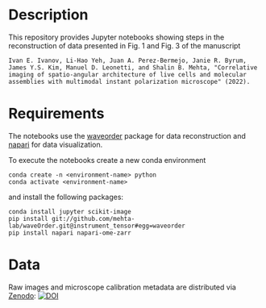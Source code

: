 # Description
This repository provides Jupyter notebooks showing steps in the reconstruction of data presented in Fig. 1 and Fig. 3 of the manuscript

`Ivan E. Ivanov, Li-Hao Yeh, Juan A. Perez-Bermejo, Janie R. Byrum, James Y.S. Kim, Manuel D. Leonetti, and Shalin B. Mehta, "Correlative imaging of spatio-angular architecture of live cells and molecular assemblies with multimodal instant polarization microscope" (2022).`

# Requirements
The notebooks use the [waveorder](https://github.com/mehta-lab/waveorder) package for data reconstruction and [napari](https://napari.org/) for data visualization.

To execute the notebooks create a new conda environment

```
conda create -n <environment-name> python
conda activate <environment-name>
```

and install the following packages:

```
conda install jupyter scikit-image
pip install git://github.com/mehta-lab/waveOrder.git@instrument_tensor#egg=waveorder  
pip install napari napari-ome-zarr
```

# Data
Raw images and microscope calibration metadata are distributed via [Zenodo](https://zenodo.org/): [![DOI](https://zenodo.org/badge/DOI/10.5281/zenodo.5952953.svg)](https://doi.org/10.5281/zenodo.5952953)
